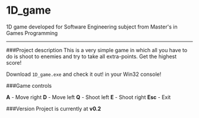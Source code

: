 # 1D_game
1D game developed for Software Engineering subject from Master's in Games Programming
___

###Project description
This is a very simple game in which all you have to do is shoot to enemies and try to take all extra-points. Get the highest score!

Download `1D_game.exe` and check it out! in your Win32 console!

###Game controls

**A** - Move right
**D** - Move left
**Q** - Shoot left
**E** - Shoot right
**Esc** - Exit

###Version
Project is currently at **v0.2**